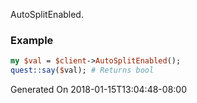 AutoSplitEnabled.
### Example

```perl
my $val = $client->AutoSplitEnabled();
quest::say($val); # Returns bool
```


Generated On 2018-01-15T13:04:48-08:00